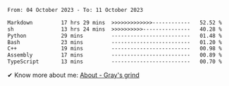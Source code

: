<!--START_SECTION:waka-->

```txt
From: 04 October 2023 - To: 11 October 2023

Markdown         17 hrs 29 mins  >>>>>>>>>>>>>------------   52.52 %
sh               13 hrs 24 mins  >>>>>>>>>>---------------   40.28 %
Python           29 mins         -------------------------   01.48 %
Bash             23 mins         -------------------------   01.20 %
C++              19 mins         -------------------------   00.98 %
Assembly         17 mins         -------------------------   00.89 %
TypeScript       13 mins         -------------------------   00.70 %
```

<!--END_SECTION:waka-->

<!-- [![grayxu's github stats](https://github-readme-stats.vercel.app/api?username=grayxu&count_private=true&show_icons=true)](https://github.com/grayxu) -->

✔ Know more about me: [About - Gray's grind](https://www.grayxu.cn/)
